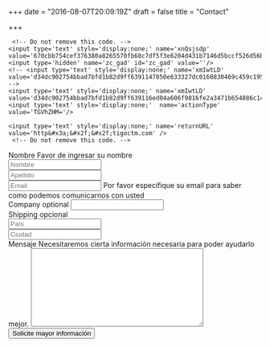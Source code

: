 +++
date = "2016-08-07T20:09:19Z"
draft = false
title = "Contact"

+++

<div id='crmWebToEntityForm'>
<META HTTP-EQUIV ='content-type' CONTENT='text/html;charset=UTF-8'>

<form action='https://crm.zoho.com/crm/WebToLeadForm' 
	name=WebToLeads2015827000000104023 method='POST' 
	onSubmit='javascript:document.charset="UTF-8"; return checkMandatory()' 
	accept-charset='UTF-8'>

	 <!-- Do not remove this code. -->
	<input type='text' style='display:none;' name='xnQsjsdp' value='670cbb754cef376380a8265570fb68c7df5f3e6204d431b7146d5bccf526d56b'/>
	<input type='hidden' name='zc_gad' id='zc_gad' value=''/>
	<!-- <input type='text' style='display:none;' name='xmIwtLD' value='d34dc902754bbad7bfd1b82d9ff6391147850e633327dc0168830469c459c195'/> -->
	<input type='text' style='display:none;' name='xmIwtLD' value='d34dc902754bbad7bfd1b82d9ff639116ed04a606f9816fe2a3471b654886c1c'/>
	<input type='text' style='display:none;'  name='actionType' value='TGVhZHM='/>

	<input type='text' style='display:none;' name='returnURL' value='http&#x3a;&#x2f;&#x2f;tigoctm.com' /> 
	 <!-- Do not remove this code. -->

  <div class="form-row">
    <label for="firstname">Nombre
      <span class="form-error" id="error-name">Favor de ingresar su nombre</span>
    </label>
    <div class="form-half-row" style="padding-right: 2%">
      <input type="text" maxlength="40" name="First Name" id="firstname"
          placeholder="Nombre">
    </div>
    <div class="form-half-row">
      <input type="text" maxlength="80" name="Last Name" id="lastname"
          placeholder="Apellido">
    </div>
  </div>

  <div class="form-row">
    <input type="text" maxlength="100" name="Email" id="email"
    	   placeholder="Email">
    <span class="form-error" id="error-email">
		Por favor especifique su email para saber como podemos comunicarnos con usted
    </span>
  </div>

  <div class="form-row">
    <label for="company">Company <span class="contact-info">optional</span></label>
    <input type="text" maxlength="100" name="Company" id="company">
  </div>

  <div class="form-row">
    <label for="shipping">Shipping <span class="contact-info">opcional</span></label>
    <div class="form-half-row" style="padding-right: 2%">
    	 <input type="text" maxlength="80" name="Country" id="country"
          	placeholder="País">
     </div>
     <div class="form-half-row">
      <input type="text" maxlength="40" name="City" id="city"
          placeholder="Ciudad">
  </div>

  <div class="form-row">
    <label for="message">Mensaje
    <span class="form-error" id="error-message">
		Necesitaremos cierta información necesaria para poder ayudarlo mejor.	
    </span>
    </label>
    <textarea name="Description" id="message" cols="40" rows="10" maxlength="1000"></textarea>
   </div>

  <div class="form-align">
    <input type="submit" value="Solicite mayor información">
  </div>
</div>

  <script>
    var fields = ['firstname', 'lastname', 'email', 'message', 'city', 'country'];
    var basicEmail = /^[^ @]+@([^ @]+){2,}\.([^ @]+){2,}$/;

    function checkMandatory() {
      /* Hide any errors. */
      var allErrors = document.getElementsByClassName('form-error');
      for (var i = 0; i < allErrors.length; i++) {
        allErrors[i].style.display = 'none';
      }

      /* Validate the form. */
      var form = document.forms['WebToLeads2015827000000104023'];
      for (var i = 0; i < fields.length; i++) {
        var fieldObj = form[fields[i]];
        if (fieldObj) {
          var failed = fieldObj.value.replace(/^\s+|\s+$/g, '').length === 0;
          if (!failed && fields[i] === 'email') {
            failed = !basicEmail.test(fieldObj.value);
          }

          if (failed) {
            fieldObj.focus();
            var name = fields[i];
            if (name.endsWith('name')) {
              name = 'name';
            }
            var err = document.getElementById('error-' + name);
            if (err) {
              err.style.display = 'block';
            }
            return false;
          }
        }
      }
    }
  </script>
<form>
</div>

